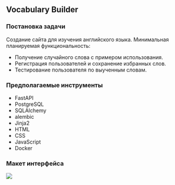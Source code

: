 ## Vocabulary Builder
### Постановка задачи
Создание сайта для изучения английского языка.
Минимальная планируемая функциональность:

- Получение случайного слова с примером использования.
- Регистрация пользователей и сохранение избранных слов.
- Тестирование пользователя по выученным словам.

### Предполагаемые инструменты

- FastAPI
- PostgreSQL
- SQLAlchemy
- alembic
- Jinja2
- HTML 
- CSS 
- JavaScript
- Docker 

### Макет интерфейса
![][interface_draft]


[interface_draft]: assets/interface_draft.png
